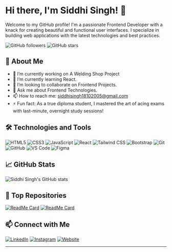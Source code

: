 # Hi there, I'm Siddhi Singh! 👋

Welcome to my GitHub profile! I'm a passionate Frontend Developer with a knack for creating beautiful and functional user interfaces. I specialize in building web applications with the latest technologies and best practices.

![GitHub followers](https://img.shields.io/github/followers/SiddhiSingh25?style=social)
![GitHub stars](https://img.shields.io/github/stars/SiddhiSingh25?style=social)

## 🚀 About Me

- 🔭 I’m currently working on A Welding Shop Project
- 🌱 I’m currently learning React.
- 👯 I’m looking to collaborate on Frontend Projects.
- 💬 Ask me about Frontend Technologies.
- 📫 How to reach me: siddhisingh18102005@gmail.com
- ⚡ Fun fact: As a true diploma student,  I mastered the art of acing exams with last-minute, overnight study sessions!
## 🛠️ Technologies and Tools

![HTML5](https://img.shields.io/badge/-HTML5-05122A?style=flat&logo=html5)
![CSS3](https://img.shields.io/badge/-CSS3-05122A?style=flat&logo=css3)
![JavaScript](https://img.shields.io/badge/-JavaScript-05122A?style=flat&logo=javascript)
![React](https://img.shields.io/badge/-React-05122A?style=flat&logo=react)
![Tailwind CSS](https://img.shields.io/badge/-Tailwind%20CSS-05122A?style=flat&logo=tailwind-css)
![Bootstrap](https://img.shields.io/badge/-Bootstrap-05122A?style=flat&logo=bootstrap)
![Git](https://img.shields.io/badge/-Git-05122A?style=flat&logo=git)
![GitHub](https://img.shields.io/badge/-GitHub-05122A?style=flat&logo=github)
![VS Code](https://img.shields.io/badge/-VS%20Code-05122A?style=flat&logo=visual-studio-code)
![Figma](https://img.shields.io/badge/-Figma-05122A?style=flat&logo=figma)

## 📈 GitHub Stats

![Siddhi Singh's GitHub stats](https://github-readme-stats.vercel.app/api?username=SiddhiSingh25&show_icons=true&hide_border=true)

## 🌟 Top Repositories

[![ReadMe Card](https://github-readme-stats.vercel.app/api/pin/?username=SiddhiSingh25&repo=Pflo)](https://github.com/SiddhiSingh25/Pflo)
[![ReadMe Card](https://github-readme-stats.vercel.app/api/pin/?username=SiddhiSingh25&repo=Siddhi_World)](https://github.com/SiddhiSingh25/Siddhi_World)

## 📫 Connect with Me

[![LinkedIn](https://img.shields.io/badge/-LinkedIn-05122A?style=flat&logo=linkedin)](https://linkedin.com/in/siddhi-singh07/)
[![Instagram](https://img.shields.io/badge/-Instagram-05122A?style=flat&logo=instagram)](https://instagram.com/siddhyy_here/)
[![Website](https://img.shields.io/badge/-Website-05122A?style=flat&logo=google-chrome)](https://siddhisingh.netlify.app/)

---


<!---
SiddhiSingh25/SiddhiSingh25 is a ✨ special ✨ repository because its `README.md` (this file) appears on your GitHub profile.
You can click the Preview link to take a look at your changes.
--->
